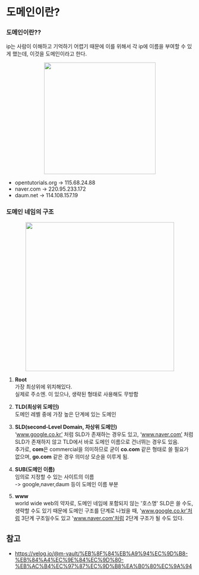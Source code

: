 # 도메인이란?
### 도메인이란??
ip는 사람이 이해하고 기억하기 어렵기 때문에 이를 위해서 각 ip에 이름을 부여할 수 있게 했는데, 이것을 도메인이라고 한다.
<p align= center>
<img src="https://s3.ap-northeast-2.amazonaws.com/opentutorials-user-file/module/121/298.png" width="300px">

- opentutorials.org -> 115.68.24.88
- naver.com -> 220.95.233.172
- daum.net -> 114.108.157.19

### 도메인 네임의 구조
<p align= center>
<img src ="https://velog.velcdn.com/images%2Fm-vault%2Fpost%2Faa47ab6d-b47e-4150-b23d-4feb79d20924%2F1.png" width="400px">

1. **Root**<BR>
 가장 최상위에 위치해있다.<BR>
 실제로 주소엔. 이 있으나, 생략된 형태로 사용해도 무방함

2. **TLD(최상위 도메인)**<BR>
도메인 레벨 중에 가장 높은 단계에 있는 도메인

3. **SLD(second-Level Domain, 차상위 도메인)**<BR>
‘www.google.co.kr’ 처럼 SLD가 존재하는 경우도 있고, ‘www.naver.com’ 처럼 SLD가 존재하지 않고 TLD에서 바로 도메인 이름으로 건너뛰는 경우도 있음.<BR>추가로, **com**은 commercial을 의미하므로 굳이 **co.com** 같은 형태로 쓸 필요가 없으며, **go.com** 같은 경우 의미상 모순을 이루게 됨.
4. **SUB(도메인 이름)**<BR>
    임의로 지정할 수 있는 사이트의 이름<BR>
->  google,naver,daum 등이 도메인 이름 부분
5. **www** <BR>
world wide web의 약자로, 도메인 네임에 포함되지 않는 '호스명'
SLD은 쓸 수도, 생략할 수도 있기 때문에 도메인 구조를 단계로 나눴을 때, 'www.google.co.kr'처럼 3단계 구조일수도 있고
'www.naver.com'처럼 2단계 구조가 될 수도 있다.

## 참고
- https://velog.io/@m-vault/%EB%8F%84%EB%A9%94%EC%9D%B8-%EB%84%A4%EC%9E%84%EC%9D%80-%EB%AC%B4%EC%97%87%EC%9D%B8%EA%B0%80%EC%9A%94